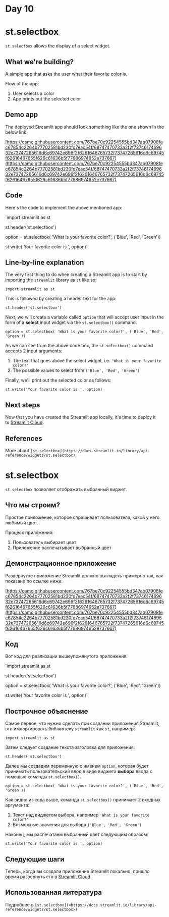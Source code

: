 # Day 10

# **st.selectbox**

`st.selectbox` allows the display of a select widget.

## **What we're building?**

A simple app that asks the user what their favorite color is.

Flow of the app:

1. User selects a color
2. App prints out the selected color

## **Demo app**

The deployed Streamlit app should look something like the one shown in the below link:

[https://camo.githubusercontent.com/767be70c92254555bd347ab07908fec67854c2264b77702581bd230fd7eac54f/68747470733a2f2f7374617469632e73747265616d6c69742e696f2f6261646765732f73747265616d6c69745f62616467655f626c61636b5f77686974652e737667](https://camo.githubusercontent.com/767be70c92254555bd347ab07908fec67854c2264b77702581bd230fd7eac54f/68747470733a2f2f7374617469632e73747265616d6c69742e696f2f6261646765732f73747265616d6c69745f62616467655f626c61636b5f77686974652e737667)

## **Code**

Here's the code to implement the above mentioned app:

`import streamlit as st

st.header('st.selectbox')

option = st.selectbox(
     'What is your favorite color?',
     ('Blue', 'Red', 'Green'))

st.write('Your favorite color is ', option)`

## **Line-by-line explanation**

The very first thing to do when creating a Streamlit app is to start by importing the `streamlit` library as `st` like so:

`import streamlit as st`

This is followed by creating a header text for the app:

`st.header('st.selectbox')`

Next, we will create a variable called `option` that will accept user input in the form of a **select** input widget via the `st.selectbox()` command.

`option = st.selectbox(
     'What is your favorite color?',
     ('Blue', 'Red', 'Green'))`

As we can see from the above code box, the `st.selectbox()` command accepts 2 input arguments:

1. The text that goes above the select widget, i.e. `'What is your favorite color?'`
2. The possible values to select from `('Blue', 'Red', 'Green')`

Finally, we'll print out the selected color as follows:

`st.write('Your favorite color is ', option)`

## **Next steps**

Now that you have created the Streamlit app locally, it's time to deploy it to [Streamlit Cloud](https://streamlit.io/cloud).

## **References**

More about `[st.selectbox](https://docs.streamlit.io/library/api-reference/widgets/st.selectbox)`

# **st.selectbox**

`st.selectbox` позволяет отображать выбранный виджет.

## **Что мы строим?**

Простое приложение, которое спрашивает пользователя, какой у него любимый цвет.

Процесс приложения:

1. Пользователь выбирает цвет
2. Приложение распечатывает выбранный цвет

## **Демонстрационное приложение**

Развернутое приложение Streamlit должно выглядеть примерно так, как показано по ссылке ниже:

[https://camo.githubusercontent.com/767be70c92254555bd347ab07908fec67854c2264b77702581bd230fd7eac54f/68747470733a2f2f7374617469632e73747265616d6c69742e696f2f6261646765732f73747265616d6c69745f62616467655f626c61636b5f77686974652e737667](https://camo.githubusercontent.com/767be70c92254555bd347ab07908fec67854c2264b77702581bd230fd7eac54f/68747470733a2f2f7374617469632e73747265616d6c69742e696f2f6261646765732f73747265616d6c69745f62616467655f626c61636b5f77686974652e737667)

## **Код**

Вот код для реализации вышеупомянутого приложения:

`import streamlit as st

st.header('st.selectbox')

option = st.selectbox(
     'What is your favorite color?',
     ('Blue', 'Red', 'Green'))

st.write('Your favorite color is ', option)`

## **Построчное объяснение**

Самое первое, что нужно сделать при создании приложения Streamlit, это импортировать библиотеку `streamlit` как `st`, например:

`import streamlit as st`

Затем следует создание текста заголовка для приложения:

`st.header('st.selectbox')`

Далее мы создадим переменную с именем `option`, которая будет принимать пользовательский ввод в виде виджета **выбора** ввода с помощью команды `st.selectbox()`.

`option = st.selectbox(
     'What is your favorite color?',
     ('Blue', 'Red', 'Green'))`

Как видно из кода выше, команда `st.selectbox()` принимает 2 входных аргумента:

1. Текст над виджетом выбора, например `'What is your favorite color?'`
2. Возможные значения для выбора `('Blue', 'Red', 'Green')`

Наконец, мы распечатаем выбранный цвет следующим образом:

`st.write('Your favorite color is ', option)`

## **Следующие шаги**

Теперь, когда вы создали приложение Streamlit локально, пришло время развернуть его в [Streamlit Cloud](https://streamlit.io/cloud).

## **Использованная литература**

Подробнее о `[st.selectbox](<https://docs.streamlit.io/library/api-reference/widgets/st.selectbox>)`